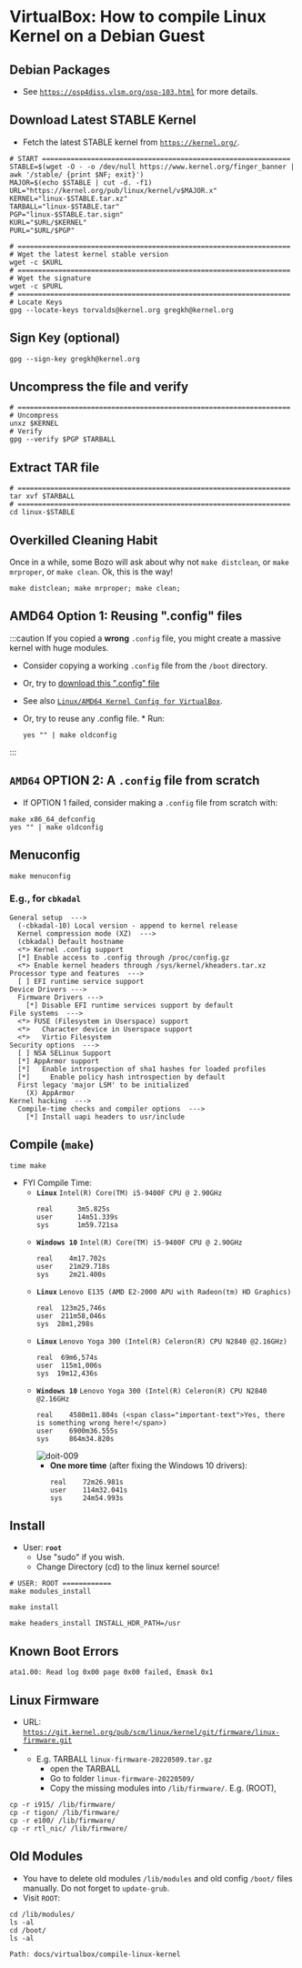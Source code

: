 # VirtualBox: How to compile Linux Kernel on a Debian Guest

## Debian Packages

* See [`https://osp4diss.vlsm.org/osp-103.html`](https://osp4diss.vlsm.org/osp-103.html) for more details.

## Download Latest STABLE Kernel

* Fetch the latest STABLE kernel from [`https://kernel.org/`](https://kernel.org/).

```
# START =============================================================
STABLE=$(wget -O - -o /dev/null https://www.kernel.org/finger_banner | awk '/stable/ {print $NF; exit}')
MAJOR=$(echo $STABLE | cut -d. -f1)
URL="https://kernel.org/pub/linux/kernel/v$MAJOR.x"
KERNEL="linux-$STABLE.tar.xz"
TARBALL="linux-$STABLE.tar"
PGP="linux-$STABLE.tar.sign"
KURL="$URL/$KERNEL"
PURL="$URL/$PGP"

# ===================================================================
# Wget the latest kernel stable version
wget -c $KURL
# ===================================================================
# Wget the signature
wget -c $PURL
# ===================================================================
# Locate Keys
gpg --locate-keys torvalds@kernel.org gregkh@kernel.org
```

## Sign Key (optional)

```
gpg --sign-key gregkh@kernel.org
```

## Uncompress the file and verify

```
# ===================================================================
# Uncompress
unxz $KERNEL
# Verify
gpg --verify $PGP $TARBALL
```

## Extract TAR file

```
# ===================================================================
tar xvf $TARBALL
# ===================================================================
cd linux-$STABLE
```

## Overkilled Cleaning Habit

Once in a while, some Bozo will ask about why not `make distclean`,
or `make mrproper`, or `make clean`.
Ok, this is the way! 
```
make distclean; make mrproper; make clean;
```

## AMD64 Option 1: Reusing ".config" files
:::caution
If you copied a **wrong** `.config` file, you might create a massive kernel with huge modules.
* Consider copying a working `.config` file from the `/boot` directory.
* Or, try to <a href="/doit-revamp/configs/config-linux-kernel-amd64.txt" target="_blank">download this ".config" file</a>
*  See also [`Linux/AMD64 Kernel Config for VirtualBox`](linux-amd64-config).
* Or, try to reuse any .config file. * Run:

    ```
    yes "" | make oldconfig
    ```
:::


## `AMD64` OPTION 2: A `.config` file from scratch
* If OPTION 1 failed, consider making a `.config` file from scratch with:

```
make x86_64_defconfig
yes "" | make oldconfig
```

## Menuconfig

```
make menuconfig
```

### E.g., for `cbkadal`

```
General setup  --->
  (-cbkadal-10) Local version - append to kernel release
  Kernel compression mode (XZ)  --->
  (cbkadal) Default hostname
  <*> Kernel .config support
  [*] Enable access to .config through /proc/config.gz
  <*> Enable kernel headers through /sys/kernel/kheaders.tar.xz
Processor type and features  --->
  [ ] EFI runtime service support
Device Drivers --->
  Firmware Drivers --->
    [*] Disable EFI runtime services support by default
File systems  --->
  <*> FUSE (Filesystem in Userspace) support
  <*>   Character device in Userspace support
  <*>   Virtio Filesystem
Security options  --->
  [ ] NSA SELinux Support
  [*] AppArmor support
  [*]   Enable introspection of sha1 hashes for loaded profiles
  [*]     Enable policy hash introspection by default
  First legacy 'major LSM' to be initialized
    (X) AppArmor
Kernel hacking  --->
  Compile-time checks and compiler options  --->
    [*] Install uapi headers to usr/include

```

## Compile (`make`)

```
time make
```

* FYI Compile Time:   
  * **`Linux`** `Intel(R) Core(TM) i5-9400F CPU @ 2.90GHz`
    ```
    real      3m5.825s
    user      14m51.339s
    sys       1m59.721sa
    ```
  * **`Windows 10`** `Intel(R) Core(TM) i5-9400F CPU @ 2.90GHz`
    ```
    real    4m17.702s
    user    21m29.718s
    sys     2m21.400s
    ```
  * **`Linux`** `Lenovo E135 (AMD E2-2000 APU with Radeon(tm) HD Graphics)`
    ```
    real  123m25,746s
    user  211m58,046s
    sys  28m1,298s
    ```
  * **`Linux`** `Lenovo Yoga 300 (Intel(R) Celeron(R) CPU N2840 @2.16GHz)`
    ```
    real  69m6,574s
    user  115m1,006s
    sys  19m12,436s
    ```
  * **`Windows 10`** `Lenovo Yoga 300 (Intel(R) Celeron(R) CPU N2840 @2.16GHz`
    ```
    real    4580m11.804s (<span class="important-text">Yes, there is something wrong here!</span>)
    user    6900m36.555s
    sys     864m34.820s
    ```
      ![doit-009](../../static/img/legacy/doit-009.jpg)
      * **One more time** (after fixing the Windows 10 drivers):
        ```
        real    72m26.981s
        user    114m32.041s
        sys     24m54.993s
        ```

## Install
* User: **`root`**
  * Use "sudo" if you wish.
  * Change Directory (cd) to the linux kernel source!  
```
# USER: ROOT ============
make modules_install

make install

make headers_install INSTALL_HDR_PATH=/usr

```

## Known Boot Errors

```
ata1.00: Read log 0x00 page 0x00 failed, Emask 0x1

```

## Linux Firmware
* URL: [`https://git.kernel.org/pub/scm/linux/kernel/git/firmware/linux-firmware.git`](https://git.kernel.org/pub/scm/linux/kernel/git/firmware/linux-firmware.git)
* 
  * E.g. TARBALL `linux-firmware-20220509.tar.gz`
    * open the TARBALL
    * Go to folder `linux-firmware-20220509/`
    * Copy the missing modules into `/lib/firmware/`. E.g. (ROOT),

```
cp -r i915/ /lib/firmware/
cp -r tigon/ /lib/firmware/
cp -r e100/ /lib/firmware/
cp -r rtl_nic/ /lib/firmware/

```

## Old Modules
* You have to delete old modules `/lib/modules` and old config `/boot/` files manually.
  Do not forget to `update-grub`.
* Visit `ROOT`:

```
cd /lib/modules/
ls -al
cd /boot/
ls -al
```

```
Path: docs/virtualbox/compile-linux-kernel
```